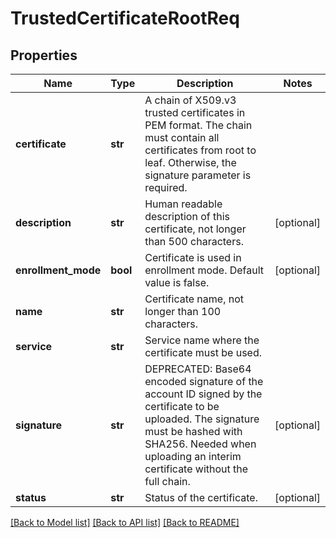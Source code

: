 # TrustedCertificateRootReq

## Properties
Name | Type | Description | Notes
------------ | ------------- | ------------- | -------------
**certificate** | **str** | A chain of X509.v3 trusted certificates in PEM format. The chain must contain all certificates from root to leaf. Otherwise, the signature parameter is required. | 
**description** | **str** | Human readable description of this certificate, not longer than 500 characters. | [optional] 
**enrollment_mode** | **bool** | Certificate is used in enrollment mode. Default value is false. | [optional] 
**name** | **str** | Certificate name, not longer than 100 characters. | 
**service** | **str** | Service name where the certificate must be used. | 
**signature** | **str** | DEPRECATED: Base64 encoded signature of the account ID signed by the certificate to be uploaded. The signature must be hashed with SHA256. Needed when uploading an interim certificate without the full chain. | [optional] 
**status** | **str** | Status of the certificate. | [optional] 

[[Back to Model list]](../README.md#documentation-for-models) [[Back to API list]](../README.md#documentation-for-api-endpoints) [[Back to README]](../README.md)


